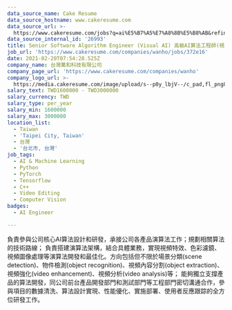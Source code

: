 ```yaml
---
data_source_name: Cake Resume
data_source_hostname: www.cakeresume.com
data_source_url: >-
  https://www.cakeresume.com/jobs?q=ai%E5%B7%A5%E7%A8%8B%E5%B8%AB&refinementList%5Blang_[…]y_type%5D=per_year&range%5Bsalary_range%5D%5Bmin%5D=1000000
data_source_internal_id: '26993'
title: Senior Software Algorithm Engineer (Visual AI) 高級AI算法工程師(視覺圖像)
job_url: 'https://www.cakeresume.com/companies/wanho/jobs/372e16'
date: 2021-02-20T07:54:28.525Z
company_name: 台灣萬和科技有限公司
company_page_url: 'https://www.cakeresume.com/companies/wanho'
company_logo_url: >-
  https://media.cakeresume.com/image/upload/s--p0y_lbjV--/c_pad,fl_png8,h_200,w_200/v1668046946/u6yobipr6r7hgx1zfri0.png
salary_text: TWD1600000 - TWD3000000
salary_currency: TWD
salary_type: per_year
salary_min: 1600000
salary_max: 3000000
location_list:
  - Taiwan
  - 'Taipei City, Taiwan'
  - 台灣
  - '台北市, 台灣'
job_tags:
  - AI & Machine Learning
  - Python
  - PyTorch
  - Tensorflow
  - C++
  - Video Editing
  - Computer Vision
badges:
  - AI Engineer

---
```


負責參與公司核心AI算法設計和研發，承接公司各產品演算法工作；規劃相關算法的技術路線； 負責搭建演算法架構，結合具體業務，實現視頻特效、色彩濾鏡、視頻圖像處理等演算法開發和最佳化。方向包括但不限於場景分類(scene detection)、物件檢測(object recognition)、視頻內容分割(object extraction)、視頻強化(video enhancement)、視頻分析(video analysis)等； 能夠獨立支撐產品的算法開發，同公司前台產品開發部門和測試部門等工程部門密切溝通合作，參與項目的數據清洗、算法設計實現、性能優化、實施部署、使用者反應跟踪的全方位研發工作。